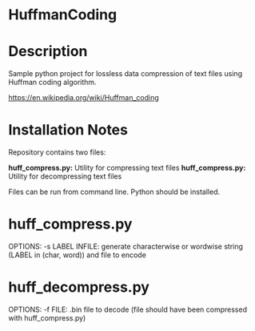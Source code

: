 # HuffmanCoding

Description
=============================================================

Sample python project for lossless data compression of
text files using Huffman coding algorithm.

https://en.wikipedia.org/wiki/Huffman_coding

Installation Notes
=============================================================

Repository contains two files:

<b>huff_compress.py:</b> Utility for compressing text files
<b>huff_compress.py:</b> Utility for decompressing text files

Files can be run from command line. 
Python should be installed.

huff_compress.py
=============================================================

OPTIONS:
-s LABEL INFILE: generate characterwise or wordwise string 
(LABEL in (char, word)) and file to encode

huff_decompress.py
=============================================================

OPTIONS:
    -f FILE: .bin file to decode (file should have been
    compressed with huff_compress.py)
